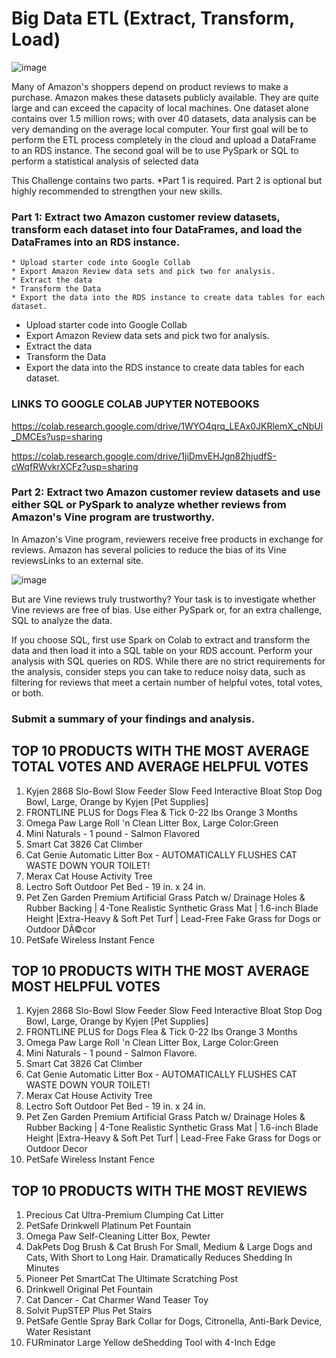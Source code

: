 # Big Data ETL (Extract, Transform, Load)

![image](https://user-images.githubusercontent.com/110074895/225188197-267bff79-23b2-48de-af05-91f8ad98f39b.png)

Many of Amazon's shoppers depend on product reviews to make a purchase. Amazon makes these datasets publicly available. They are quite large and can exceed the capacity of local machines. One dataset alone contains over 1.5 million rows; with over 40 datasets, data analysis can be very demanding on the average local computer. Your first goal will be to perform the ETL process completely in the cloud and upload a DataFrame to an RDS instance. The second goal will be to use PySpark or SQL to perform a statistical analysis of selected data

This Challenge contains two parts. *Part 1 is required. Part 2 is optional but highly recommended to strengthen your new skills.

 ### Part 1: Extract two Amazon customer review datasets, transform each dataset into four DataFrames, and load the DataFrames into an RDS instance.
    * Upload starter code into Google Collab
    * Export Amazon Review data sets and pick two for analysis.
    * Extract the data
    * Transform the Data
    * Export the data into the RDS instance to create data tables for each dataset.
    
* Upload starter code into Google Collab
* Export Amazon Review data sets and pick two for analysis.
* Extract the data
* Transform the Data
* Export the data into the RDS instance to create data tables for each dataset.

### LINKS TO GOOGLE COLAB JUPYTER NOTEBOOKS

<https://colab.research.google.com/drive/1WYO4qrq_LEAx0JKRlemX_cNbUl_DMCEs?usp=sharing>

<https://colab.research.google.com/drive/1jiDmvEHJgn82hjudfS-cWqfRWvkrXCFz?usp=sharing>

  ### Part 2: Extract two Amazon customer review datasets and use either SQL or PySpark to analyze whether reviews from Amazon's Vine program are trustworthy.
  In Amazon's Vine program, reviewers receive free products in exchange for reviews. Amazon has several policies to reduce the bias of its Vine reviewsLinks to an           external site.
  
  ![image](https://user-images.githubusercontent.com/110074895/224514319-0fefc7e1-5dc5-4d60-9514-6b0c4c30c5b1.png)

  But are Vine reviews truly trustworthy?
  Your task is to investigate whether Vine reviews are free of bias. Use either PySpark or, for an extra challenge, SQL to analyze the data.

  If you choose SQL, first use Spark on Colab to extract and transform the data and then load it into a SQL table on your RDS account. Perform your analysis with SQL     queries on RDS. While there are no strict requirements for the analysis, consider steps you can take to reduce noisy data, such as filtering for reviews that meet a   certain number of helpful votes, total votes, or both.

 ### Submit a summary of your findings and analysis.
 
 ## TOP 10 PRODUCTS WITH THE MOST AVERAGE TOTAL VOTES AND AVERAGE HELPFUL VOTES
1.	Kyjen 2868 Slo-Bowl Slow Feeder Slow Feed Interactive Bloat Stop Dog Bowl, Large, Orange by Kyjen [Pet Supplies]
2.	FRONTLINE PLUS for Dogs Flea & Tick 0-22 lbs Orange 3 Months
3.	Omega Paw Large Roll 'n Clean Litter Box, Large Color:Green
4.	Mini Naturals - 1 pound - Salmon Flavored
5.	Smart Cat 3826 Cat Climber
6.	Cat Genie Automatic Litter Box - AUTOMATICALLY FLUSHES CAT WASTE DOWN YOUR TOILET!
7.	Merax Cat House Activity Tree
8.	Lectro Soft Outdoor Pet Bed - 19 in. x 24 in.
9.	Pet Zen Garden Premium Artificial Grass Patch w/ Drainage Holes & Rubber Backing | 4-Tone Realistic Synthetic Grass Mat | 1.6-inch Blade Height |Extra-Heavy & Soft Pet Turf | Lead-Free Fake Grass for Dogs or Outdoor DÃ©cor
10.	PetSafe Wireless Instant Fence

## TOP 10 PRODUCTS WITH THE MOST AVERAGE MOST HELPFUL VOTES

1.	Kyjen 2868 Slo-Bowl Slow Feeder Slow Feed Interactive Bloat Stop Dog Bowl, Large, Orange by Kyjen [Pet Supplies]	
3.	FRONTLINE PLUS for Dogs Flea & Tick 0-22 lbs Orange 3 Months	
5.	Omega Paw Large Roll 'n Clean Litter Box, Large Color:Green	
7.	Mini Naturals - 1 pound - Salmon Flavore.	
9.	Smart Cat 3826 Cat Climber		
11.	Cat Genie Automatic Litter Box - AUTOMATICALLY FLUSHES CAT WASTE DOWN YOUR TOILET!	
13.	Merax Cat House Activity Tree	
15.	Lectro Soft Outdoor Pet Bed - 19 in. x 24 in.		
17.	Pet Zen Garden Premium Artificial Grass Patch w/ Drainage Holes & Rubber Backing | 4-Tone Realistic Synthetic Grass Mat | 1.6-inch Blade Height |Extra-Heavy & Soft Pet Turf | Lead-Free Fake Grass for Dogs or Outdoor Decor	
19.	PetSafe Wireless Instant Fence	

## TOP 10 PRODUCTS WITH THE MOST REVIEWS
1.	Precious Cat Ultra-Premium Clumping Cat Litter
2.	PetSafe Drinkwell Platinum Pet Fountain
3.	Omega Paw Self-Cleaning Litter Box, Pewter
4.	DakPets Dog Brush & Cat Brush For Small, Medium & Large Dogs and Cats, With Short to Long Hair. Dramatically Reduces Shedding In Minutes
5.	Pioneer Pet SmartCat The Ultimate Scratching Post
6.	Drinkwell Original Pet Fountain
7.	Cat Dancer - Cat Charmer Wand Teaser Toy
8.	Solvit PupSTEP Plus Pet Stairs
9.	PetSafe Gentle Spray Bark Collar for Dogs, Citronella, Anti-Bark Device, Water Resistant
10.	FURminator Large Yellow deShedding Tool with 4-Inch Edge

